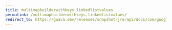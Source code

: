 ```yaml
---
title: multimapbuilderwithkeys.linkedlistvalues
permalink: /multimapbuilderwithkeys.linkedlistvalues/
redirect_to: https://guava.dev/releases/snapshot-jre/api/docs/com/google/common/collect/MultimapBuilder.MultimapBuilderWithKeys.html#linkedListValues--
---
```

